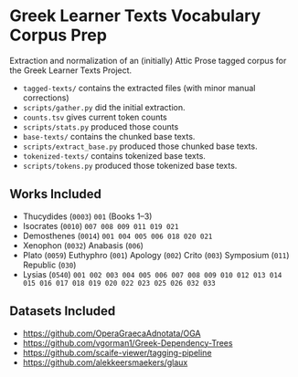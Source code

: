 # Greek Learner Texts Vocabulary Corpus Prep

Extraction and normalization of an (initially) Attic Prose tagged corpus for the Greek Learner Texts Project.

- `tagged-texts/` contains the extracted files (with minor manual corrections)
- `scripts/gather.py` did the initial extraction.
- `counts.tsv` gives current token counts
- `scripts/stats.py` produced those counts
- `base-texts/` contains the chunked base texts.
- `scripts/extract_base.py` produced those chunked base texts.
- `tokenized-texts/` contains tokenized base texts.
- `scripts/tokens.py` produced those tokenized base texts.

## Works Included

- Thucydides (`0003`) `001` (Books 1–3)
- Isocrates (`0010`) `007 008 009 011 019 021`
- Demosthenes (`0014`) `001 004 005 006 018 020 021`
- Xenophon (`0032`) Anabasis (`006`)
- Plato (`0059`) Euthyphro (`001`) Apology (`002`) Crito (`003`) Symposium (`011`) Republic (`030`)
- Lysias (`0540`) `001 002 003 004 005 006 007 008 009 010 012 013 014 015 016 017 018 019 020 022 023 025 026 032 033`

## Datasets Included

- https://github.com/OperaGraecaAdnotata/OGA
- https://github.com/vgorman1/Greek-Dependency-Trees
- https://github.com/scaife-viewer/tagging-pipeline
- https://github.com/alekkeersmaekers/glaux
